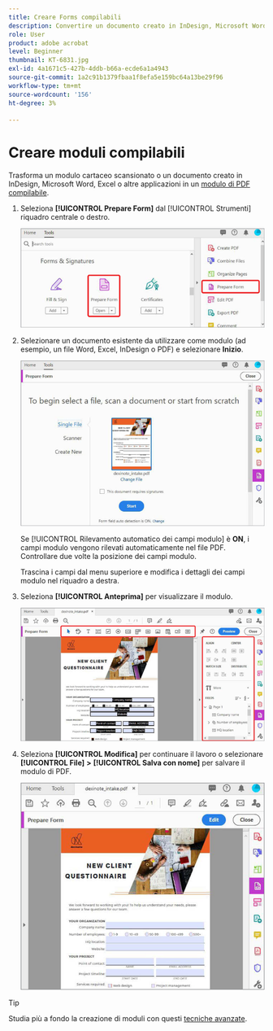 ```yaml
---
title: Creare Forms compilabili
description: Convertire un documento creato in InDesign, Microsoft Word o Excel in un modulo di PDF compilabile
role: User
product: adobe acrobat
level: Beginner
thumbnail: KT-6831.jpg
exl-id: 4a1671c5-427b-4ddb-b66a-ecde6a1a4943
source-git-commit: 1a2c91b1379fbaa1f8efa5e159bc64a13be29f96
workflow-type: tm+mt
source-wordcount: '156'
ht-degree: 3%

---
```


# Creare moduli compilabili

Trasforma un modulo cartaceo scansionato o un documento creato in InDesign, Microsoft Word, Excel o altre applicazioni in un [modulo di PDF compilabile](https://www.adobe.com/it/acrobat/online/sign-pdf.html).

1. Seleziona **[!UICONTROL Prepare Form]** dal [!UICONTROL Strumenti] riquadro centrale o destro.

   ![Modulo fase 1](../assets/Form_1.png)

1. Selezionare un documento esistente da utilizzare come modulo (ad esempio, un file Word, Excel, InDesign o PDF) e selezionare **Inizio**.

   ![Modulo fase 2](../assets/Form_2.png)

   Se [!UICONTROL Rilevamento automatico dei campi modulo] è **ON**, i campi modulo vengono rilevati automaticamente nel file PDF. Controllare due volte la posizione dei campi modulo.

   Trascina i campi dal menu superiore e modifica i dettagli dei campi modulo nel riquadro a destra.

1. Seleziona **[!UICONTROL Anteprima]** per visualizzare il modulo.

   ![Modulo - Fase 3](../assets/Form_3.png)

1. Seleziona **[!UICONTROL Modifica]** per continuare il lavoro o selezionare **[!UICONTROL File]** **>** **[!UICONTROL Salva con nome]** per salvare il modulo di PDF.

   ![Modulo - Fase 4](../assets/Form_4.png)

>[!TIP]
>
>Studia più a fondo la creazione di moduli con questi [tecniche avanzate](../advanced-tasks/advancedforms.md).